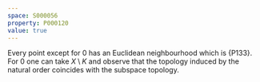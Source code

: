 ```yaml
---
space: S000056
property: P000120
value: true
---
```


Every point except for $0$ has an Euclidean neighbourhood which is {P133}.
For $0$ one can take $X\setminus K$ and observe that the topology induced by the natural order coincides with the subspace topology.

